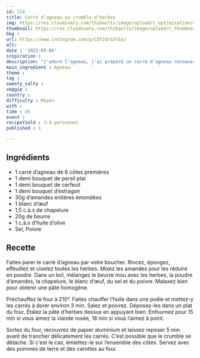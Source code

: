 ```yaml
---
id: 214
title: Carré d'agneau au crumble d'herbes
img: https://res.cloudinary.com/thibaults/image/upload/t_optimisation/v1620242004/Recipes/20210505_carres_agneau_herbes.jpg
thumbnail: https://res.cloudinary.com/thibaults/image/upload/t_thumbnail_josie/v1620242004/Recipes/20210505_carres_agneau_herbes.jpg
bkg : 
url: https://www.instagram.com/p/COf2drbJVIa/
alt: 
date : '2021-05-05'
inspiration : 
description: "J'adore l'agneau, j'ai préparé un carré d’agneau recouvert d'un crumble d’herbes accompagné carottes et pommes de terre."
main_ingredient : Agneau
theme : 
tag : 
sweety_salty : 
veggie : 
country :
difficulty : Moyen
with : 
time : 45
event : 
recipeYield : 3-4 personnes
published : 1

---
```


## Ingrédients
 - 1 carré d’agneau de 6 côtes premières
 - 1 demi bouquet de persil plat
 - 1 demi bouquet de cerfeuil
 - 1 demi bouquet d’estragon
 - 30g d’amandes entières émondées
 - 1 blanc d’œuf
 - 1,5 c.à.s de chapelure
 - 20g de beurre
 - 1 c.à.s d’huile d’olive
 - Sel, Poivre

## Recette
Faites parer le carré d’agneau par votre boucher. Rincez, épongez, effeuillez et ciselez toutes les herbes. Mixez les amandes pour les réduire en poudre. Dans un bol, mélangez le beurre mou avec les herbes, la poudre d’amandes, la chapelure, le blanc d’œuf, du sel et du poivre. Malaxez bien pour obtenir une pâte homogène.

Préchauffez le four à 210°. Faites chauffer l’huile dans une poêle et mettez-y les carrés à dorer environ 3 min. Salez et poivrez. Déposez-les dans un plat du four. Étalez la pâte d’herbes dessus en appuyant bien. Enfournez pour 15 min si vous aimez la viande rosée, 18 min si vous l’aimez à point.

Sortez du four, recouvrez de papier aluminium et laissez reposer 5 min avant de trancher délicatement les carrés. C’est possible que le crumble se détache. Si c'est le cas, émiettez-le sur l’ensemble des côtes. Servez avec des pommes de terre et des carottes au four.